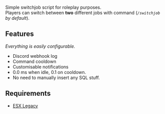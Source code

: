 Simple switchjob script for roleplay purposes.\
Players can switch between **two** different jobs with command (_`/switchjob` by default_).

## Features
_Everything is easily configurable._
- Discord webhook log
- Command cooldown
- Customisable notifications
- 0.0 ms when idle, 0.1 on cooldown.
- No need to manually insert any SQL stuff.

## Requirements
- [ESX Legacy](https://github.com/esx-framework/esx-legacy)
